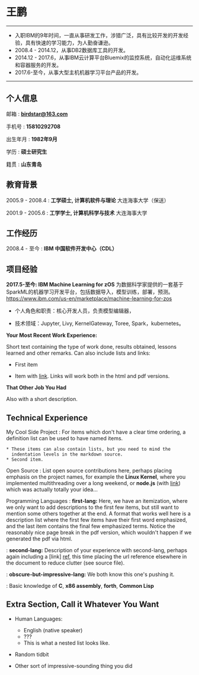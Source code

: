 王鹏
============

-----------------------------------------------

* 入职IBM的9年时间，一直从事研发工作，涉猎广泛，具有比较开发的开发经验，具有快速的学习能力，为人勤奋谦逊。
* 2008.4 - 2014.12，从事DB2数据库工具的开发。
* 2014.12 - 2017.6，从事IBM云计算平台Bluemix的监控系统，自动化运维系统和容器服务的开发。
* 2017.6-至今，从事大型主机机器学习平台产品的开发。

-----------------------------------------------

个人信息
----

邮箱
:   **birdstar@163.com**

手机号
:   **15810292708**

出生年月
:   **1982年9月**

学历
:   **硕士研究生**

籍贯
:   **山东青岛**

<!--
-------------------     ----------------------------
邮箱：                                          birdstar@163.com
手机号：                                        15810292708
出生年月：                                      1982/9/29
学历：                                          硕士研究生
籍贯：                                          山东青岛
-------------------     ----------------------------
-->
教育背景
--------

2005.9 - 2008.4
:   **工学硕士, 计算机软件与理论**  大连海事大学（保送）

2001.9 - 2005.6
:   **工学学士, 计算机科学与技术**  大连海事大学

工作经历
----

2008.4 - 至今
:   **IBM 中国软件开发中心（CDL）**

项目经验
----

**2017.5-至今: IBM Machine Learning for zOS**
为数据科学家提供的一套基于SparkML的机器学习开发平台，包括数据导入，模型训练，部署，预测。
https://www.ibm.com/us-en/marketplace/machine-learning-for-zos

* 个人角色和职责：核心开发人员，负责模型编辑器，

* 技术领域：Jupyter, Livy, KernelGateway, Toree, Spark，kubernetes。

**Your Most Recent Work Experience:**

Short text containing the type of work done, results obtained,
lessons learned and other remarks. Can also include lists and
links:

* First item

* Item with [link](http://www.example.com). Links will work both in
  the html and pdf versions.

**That Other Job You Had**

Also with a short description.

Technical Experience
--------------------

My Cool Side Project
:   For items which don't have a clear time ordering, a definition
    list can be used to have named items.

    * These items can also contain lists, but you need to mind the
      indentation levels in the markdown source.
    * Second item.

Open Source
:   List open source contributions here, perhaps placing emphasis on
    the project names, for example the **Linux Kernel**, where you
    implemented multithreading over a long weekend, or **node.js**
    (with [link](http://nodejs.org)) which was actually totally
    your idea...

Programming Languages
:   **first-lang:** Here, we have an itemization, where we only want
    to add descriptions to the first few items, but still want to
    mention some others together at the end. A format that works well
    here is a description list where the first few items have their
    first word emphasized, and the last item contains the final few
    emphasized terms. Notice the reasonably nice page break in the pdf
    version, which wouldn't happen if we generated the pdf via html.

:   **second-lang:** Description of your experience with second-lang,
    perhaps again including a [link] [ref], this time placing the url
    reference elsewhere in the document to reduce clutter (see source
    file). 

:   **obscure-but-impressive-lang:** We both know this one's pushing
    it.

:   Basic knowledge of **C**, **x86 assembly**, **forth**, **Common Lisp**

[ref]: https://github.com/githubuser/superlongprojectname

Extra Section, Call it Whatever You Want
----------------------------------------

* Human Languages:

     * English (native speaker)
     * ???
     * This is what a nested list looks like.

* Random tidbit

* Other sort of impressive-sounding thing you did
